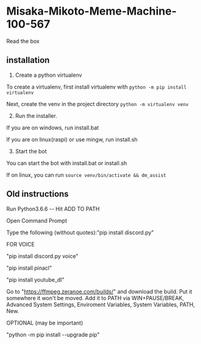 # Misaka-Mikoto-Meme-Machine-100-567
Read the box

## installation

1. Create a python virtualenv

To create a virtualenv, first install virtualenv with `python -m pip install virtualenv`

Next, create the venv in the project directory `python -m virtualenv venv`

2. Run the installer.

If you are on windows, run install.bat

If you are on linux(raspi) or use mingw, run install.sh

3. Start the bot

You can start the bot with install.bat or install.sh

If on linux, you can run `source venv/bin/activate && dm_assist`



## Old instructions

Run Python3.6.6 -- Hit ADD TO PATH

Open Command Prompt

Type the following (without quotes):"pip install discord.py"



FOR VOICE

"pip install discord.py voice"

"pip install pinacl"

"pip install youtube_dl"

Go to "https://ffmpeg.zeranoe.com/builds/" and download the build. Put it somewhere it won't be moved. 
Add it to PATH via WIN+PAUSE/BREAK, Advanced System Settings, Enviroment Variables, System Variables, PATH, New.


OPTIONAL (may be important)

"python -m pip install --upgrade pip"

